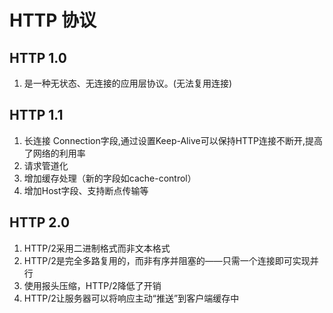 # HTTP 协议

## HTTP 1.0
1. 是一种无状态、无连接的应用层协议。(无法复用连接)


## HTTP 1.1
1. 长连接 Connection字段,通过设置Keep-Alive可以保持HTTP连接不断开,提高了网络的利用率 
2. 请求管道化
3. 增加缓存处理（新的字段如cache-control）
4. 增加Host字段、支持断点传输等

## HTTP 2.0
1. HTTP/2采用二进制格式而非文本格式
2. HTTP/2是完全多路复用的，而非有序并阻塞的——只需一个连接即可实现并行
3. 使用报头压缩，HTTP/2降低了开销
4. HTTP/2让服务器可以将响应主动“推送”到客户端缓存中
